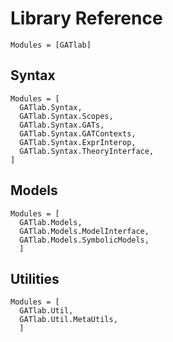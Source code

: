# Library Reference

```@autodocs
Modules = [GATlab]
```

## Syntax

```@autodocs
Modules = [
  GATlab.Syntax,
  GATlab.Syntax.Scopes,
  GATlab.Syntax.GATs,
  GATlab.Syntax.GATContexts,
  GATlab.Syntax.ExprInterop,
  GATlab.Syntax.TheoryInterface,
]
```

## Models

```@autodocs
Modules = [
  GATlab.Models,
  GATlab.Models.ModelInterface,
  GATlab.Models.SymbolicModels,
  ]
```

## Utilities

```@autodocs
Modules = [
  GATlab.Util,
  GATlab.Util.MetaUtils,
  ]
```